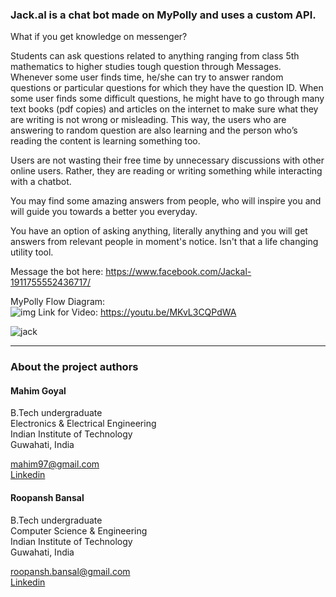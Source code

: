 ### Jack.aI is a chat bot made on MyPolly and uses a custom API.
What if you get knowledge on messenger?


Students can ask questions related to anything ranging from class 5th mathematics to higher studies tough question through Messages. 
Whenever some user finds time, he/she can try to answer random questions or particular questions for which they have the question ID. 
When some user finds some difficult questions, he might have to go through many text books (pdf copies) and articles on the internet to make sure what they are writing is not wrong or misleading. 
This way, the users who are answering to random question are also learning and the person who’s reading the content is learning something too.


Users are not wasting their free time by unnecessary discussions with other online users. 
Rather, they are reading or writing something while interacting with a chatbot.

 You may find some amazing answers from people, who will inspire you and will guide you towards a better you everyday.

You have an option of asking anything, literally anything and you will get answers from relevant people in moment's notice. Isn't  that a life changing utility tool.    

Message the bot here: https://www.facebook.com/Jackal-1911755552436717/  

MyPolly Flow Diagram:  
![img](https://github.com/roopansh/jack-ai/blob/master/Capture/Screenshot%20(35).png)
Link for Video: https://youtu.be/MKvL3CQPdWA  
  
![jack](https://github.com/roopansh/jack-ai/blob/master/Capture/jack.gif)


____________________

### About the project authors

#### Mahim Goyal  
B.Tech undergraduate  
Electronics & Electrical Engineering  
Indian Institute of Technology  
Guwahati, India

mahim97@gmail.com  
[Linkedin](https://www.linkedin.com/in/mahim-goyal-b59b4095/)


#### Roopansh Bansal  
B.Tech undergraduate  
Computer Science & Engineering  
Indian Institute of Technology  
Guwahati, India  

roopansh.bansal@gmail.com   
[Linkedin](www.linkedin.com/in/roopansh-bansal)
